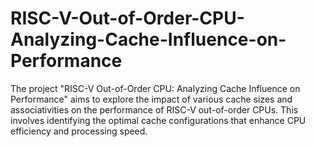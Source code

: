 # RISC-V-Out-of-Order-CPU-Analyzing-Cache-Influence-on-Performance
The project "RISC-V Out-of-Order CPU: Analyzing Cache Influence on Performance" aims to explore the impact of various cache sizes and associativities on the performance of RISC-V out-of-order CPUs. This involves identifying the optimal cache configurations that enhance CPU efficiency and processing speed.
